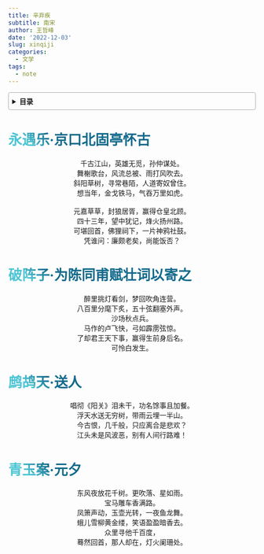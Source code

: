 ```yaml
---
title: 辛弃疾
subtitle: 南宋
author: 王哲峰
date: '2022-12-03'
slug: xinqiji
categories:
  - 文学
tags:
  - note
---
```


<style>
h1 {
    background-color: #2B90B6;
    background-image: linear-gradient(45deg, #4EC5D4 10%, #146b8c 20%);
    background-size: 100%;
    -webkit-background-clip: text;
    -moz-background-clip: text;
    -webkit-text-fill-color: transparent;
    -moz-text-fill-color: transparent;
}
h2 {
    background-color: #2B90B6;
    background-image: linear-gradient(45deg, #4EC5D4 10%, #146b8c 20%);
    background-size: 100%;
    -webkit-background-clip: text;
    -moz-background-clip: text;
    -webkit-text-fill-color: transparent;
    -moz-text-fill-color: transparent;
}
h3 {
    background-color: #2B90B6;
    background-image: linear-gradient(45deg, #4EC5D4 10%, #146b8c 20%);
    background-size: 100%;
    -webkit-background-clip: text;
    -moz-background-clip: text;
    -webkit-text-fill-color: transparent;
    -moz-text-fill-color: transparent;
}
details {
    border: 1px solid #aaa;
    border-radius: 4px;
    padding: .5em .5em 0;
}
summary {
    font-weight: bold;
    margin: -.5em -.5em 0;
    padding: .5em;
}
details[open] {
    padding: .5em;
}
details[open] summary {
    border-bottom: 1px solid #aaa;
    margin-bottom: .5em;
}
img {
    pointer-events: none;
}
</style>

<details><summary>目录</summary><p>

- [永遇乐·京口北固亭怀古](#永遇乐京口北固亭怀古)
- [破阵子·为陈同甫赋壮词以寄之](#破阵子为陈同甫赋壮词以寄之)
- [鹧鸪天·送人](#鹧鸪天送人)
- [青玉案·元夕](#青玉案元夕)
</p></details><p></p>

# 永遇乐·京口北固亭怀古

<center>千古江山，英雄无觅，孙仲谋处。</center> 
<center>舞榭歌台，风流总被、雨打风吹去。</center>
<center>斜阳草树，寻常巷陌，人道寄奴曾住。</center>
<center>想当年，金戈铁马，气吞万里如虎。</center>
</br>
<center>元嘉草草，封狼居胥，赢得仓皇北顾。</center>
<center>四十三年，望中犹记，烽火扬州路。</center>
<center>可堪回首，佛狸祠下，一片神鸦社鼓。</center>
<center>凭谁问：廉颇老矣，尚能饭否？</center>

# 破阵子·为陈同甫赋壮词以寄之

<center>醉里挑灯看剑，梦回吹角连营。</center>
<center>八百里分麾下炙，五十弦翻塞外声。</center>
<center>沙场秋点兵。</center>
<center>马作的卢飞快，弓如霹雳弦惊。</center>
<center>了却君王天下事，赢得生前身后名。</center>
<center>可怜白发生。</center>

# 鹧鸪天·送人

<center>唱彻《阳关》泪未干，功名馀事且加餐。</center>
<center>浮天水送无穷树，带雨云埋一半山。</center>
<center>今古恨，几千般，只应离合是悲欢？</center>
<center>江头未是风波恶，别有人间行路难！</center>

# 青玉案·元夕

<center>东风夜放花千树。更吹落、星如雨。</center>
<center>宝马雕车香满路。</center>
<center>凤箫声动，玉壶光转，一夜鱼龙舞。</center>

<center>蛾儿雪柳黄金缕，笑语盈盈暗香去。</center>
<center>众里寻他千百度，</center>
<center>蓦然回首，那人却在，灯火阑珊处。</center>
